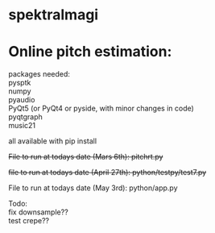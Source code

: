 # spektralmagi


# Online pitch estimation:

packages needed:  
pysptk  
numpy  
pyaudio  
PyQt5 (or PyQt4 or pyside, with minor changes in code)  
pyqtgraph   
music21  

all available with pip install

~~File to run at todays date (Mars 6th):
pitchrt.py~~

~~file to run at todays date (April 27th):
python/testpy/test7.py~~

File to run at todays date (May 3rd):
python/app.py


Todo:  
fix downsample??  
test crepe??  
